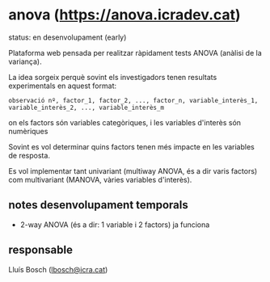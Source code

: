 # anova (https://anova.icradev.cat)

status: en desenvolupament (early)

Plataforma web pensada per realitzar ràpidament tests ANOVA (anàlisi de la variança).

La idea sorgeix perquè sovint els investigadors tenen resultats experimentals
en aquest format:

```
observació nº, factor_1, factor_2, ..., factor_n, variable_interès_1, variable_interès_2, ..., variable_interès_m
```

on els factors són variables categòriques, i les variables d'interès són numèriques

Sovint es vol determinar quins factors tenen més impacte en les variables de resposta.

Es vol implementar tant univariant (multiway ANOVA, és a dir varis factors) com
multivariant (MANOVA, vàries variables d'interès).

## notes desenvolupament temporals
- 2-way ANOVA (és a dir: 1 variable i 2 factors) ja funciona

## responsable
Lluís Bosch (lbosch@icra.cat)
